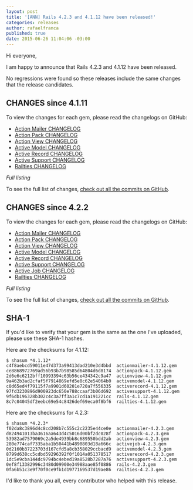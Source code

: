 ```yaml
---
layout: post
title: '[ANN] Rails 4.2.3 and 4.1.12 have been released!'
categories: releases
author: rafaelfranca
published: true
date: 2015-06-26 11:04:06 -03:00
---
```


Hi everyone,

I am happy to announce that Rails 4.2.3 and 4.1.12 have been released.

No regressions were found so these releases include the same changes that the release candidates.

## CHANGES since 4.1.11

To view the changes for each gem, please read the changelogs on GitHub:

* [Action Mailer CHANGELOG](https://github.com/rails/rails/blob/v4.1.12/actionmailer/CHANGELOG.md)
* [Action Pack CHANGELOG](https://github.com/rails/rails/blob/v4.1.12/actionpack/CHANGELOG.md)
* [Action View CHANGELOG](https://github.com/rails/rails/blob/v4.1.12/actionview/CHANGELOG.md)
* [Active Model CHANGELOG](https://github.com/rails/rails/blob/v4.1.12/activemodel/CHANGELOG.md)
* [Active Record CHANGELOG](https://github.com/rails/rails/blob/v4.1.12/activerecord/CHANGELOG.md)
* [Active Support CHANGELOG](https://github.com/rails/rails/blob/v4.1.12/activesupport/CHANGELOG.md)
* [Railties CHANGELOG](https://github.com/rails/rails/blob/v4.1.12/railties/CHANGELOG.md)

*Full listing*

To see the full list of changes, [check out all the commits on
GitHub](https://github.com/rails/rails/compare/v4.1.11...v4.1.12).

## CHANGES since 4.2.2

To view the changes for each gem, please read the changelogs on GitHub:

* [Action Mailer CHANGELOG](https://github.com/rails/rails/blob/v4.2.3/actionmailer/CHANGELOG.md)
* [Action Pack CHANGELOG](https://github.com/rails/rails/blob/v4.2.3/actionpack/CHANGELOG.md)
* [Action View CHANGELOG](https://github.com/rails/rails/blob/v4.2.3/actionview/CHANGELOG.md)
* [Active Model CHANGELOG](https://github.com/rails/rails/blob/v4.2.3/activemodel/CHANGELOG.md)
* [Active Record CHANGELOG](https://github.com/rails/rails/blob/v4.2.3/activerecord/CHANGELOG.md)
* [Active Support CHANGELOG](https://github.com/rails/rails/blob/v4.2.3/activesupport/CHANGELOG.md)
* [Active Job CHANGELOG](https://github.com/rails/rails/blob/v4.2.3/activejob/CHANGELOG.md)
* [Railties CHANGELOG](https://github.com/rails/rails/blob/v4.2.3/railties/CHANGELOG.md)

*Full listing*

To see the full list of changes, [check out all the commits on
GitHub](https://github.com/rails/rails/compare/v4.2.2...v4.2.3).

## SHA-1

If you'd like to verify that your gem is the same as the one I've uploaded,
please use these SHA-1 hashes.

Here are the checksums for 4.1.12:

```
$ shasum *4.1.12*
c4f8aebcd59011e47d373a99413dad210e3d4bbd  actionmailer-4.1.12.gem
ce8868972769ad56b93b7b98585d64804d6d8174  actionpack-4.1.12.gem
2d6e6c6212bff10993394c63b56ce434342c9a47  actionview-4.1.12.gem
9a462b3ad2cfaf5f7914869efd5e8c62e54064b0  activemodel-4.1.12.gem
c0d65ed4f79115f7a9901d60201e720a7f556335  activerecord-4.1.12.gem
97fd3230896d900923dc650e788ccaaf3b06d692  activesupport-4.1.12.gem
9f6db196328b302c4c3a7ff3a1c7cd1a191221cc  rails-4.1.12.gem
8c7c04045df2eebc69e54c8426def69eca0f8bf6  railties-4.1.12.gem
```

Here are the checksums for 4.2.3:

```
$ shasum *4.2.3*
f02da8c3896d4c8cd208b7c555c2c2235e44ce0e  actionmailer-4.2.3.gem
d824941013ba3616aa643d4c5016d00bf2dc028f  actionpack-4.2.3.gem
53982ad7579069c2a5de4939bb8c689550bdd2ab  actionview-4.2.3.gem
280e774caf7335aba1b50441b4890803d18a666c  activejob-4.2.3.gem
0d2160b37223703d167cfd5a8cb358029ccbacd9  activemodel-4.2.3.gem
8799d638cc5cdbd59296392f0f1014a051378517  activerecord-4.2.3.gem
1dc5e9cba144dc9794bc4ebed19a8528b7287a76  activesupport-4.2.3.gem
0ef8f13382996c3480d09900e34988aae85f0886  rails-4.2.3.gem
0fa6b51c3e9f70f0ce9fb1d1977169537d19ae86  railties-4.2.3.gem
```

I'd like to thank you all, every contributor who helped with this release.
